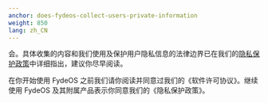 ```yaml
---
anchor: does-fydeos-collect-users-private-information
weight: 850
lang: zh_CN
---
```

会。具体收集的内容和我们使用及保护用户隐私信息的法律边界已在我们的[隐私保护政策](https://fydeos.com/privacy/)中详细指出，建议你尽早阅读。

在你开始使用 FydeOS 之前我们请你阅读并同意过我们的《软件许可协议》。继续使用 FydeOS 及其附属产品表示你同意我们的《隐私保护政策》。
